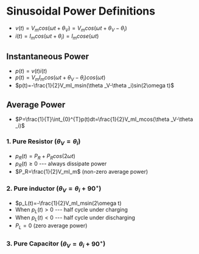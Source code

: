 # Sinusoidal Power Definitions
- $v(t)=V_mcos(\omega t+\theta _V)=V_mcos(\omega t+\theta _V-\theta _i)$
- $i(t)=I_mcos(\omega t+\theta _i)=I_mcose(\omega t)$
## Instantaneous Power
- $p(t) = v(t)i(t)$
- $p(t) = V_mI_mcos(\omega t+\theta _V-\theta _i)cos(\omega t)$
- $p(t)=-\frac{1}{2}V_mI_msin(\theta _V-\theta _i)sin(2\omega t)$
## Average Power
- $P=\frac{1}{T}\int_{0}^{T}p(t)dt=\frac{1}{2}V_mI_mcos(\theta _V-\theta _i)$
### 1. Pure Resistor ($\theta _V=\theta _i$)
- $p_R(t) = P_R+P_Rcos(2\omega t)$
- $p_R(t)\ge0$ --- always dissipate power
- $P_R=\frac{1}{2}V_mI_m$ (non-zero average power)
### 2. Pure inductor ($\theta _V=\theta _i+90^\circ$)
- $p_L(t)=-\frac{1}{2}V_mI_msin(2\omega t)
- When $p_L(t)>0$ --- half cycle under charging
- When $p_L(t)<0$ --- half cycle under discharging
- $P_L=0$ (zero average power)
### 3. Pure Capacitor ($\theta _V=\theta _i+90^\circ$)
